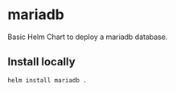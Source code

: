 # mariadb

Basic Helm Chart to deploy a mariadb database.

## Install locally

```
helm install mariadb .
```